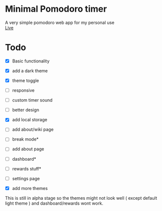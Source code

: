 # Minimal Pomodoro timer
A very simple pomodoro web app for my personal use <br>
<a href="https://siduck76.github.io/pomoReward/">Live</a>
<br>
 
# Todo 
- [X] Basic functionality 
- [X] add a dark theme
- [X] theme toggle 
- [ ] responsive 
- [ ] custom timer sound
- [ ] better design
- [X] add local storage 
- [ ] add about/wiki page
- [ ] break mode*
- [ ] add about page
- [ ] dashboard*
- [ ] rewards stuff* 
- [ ] settings page 
- [X] add more themes


This is still in alpha stage so the themes might not look well ( except default light theme ) and dashboard/rewards wont work.
